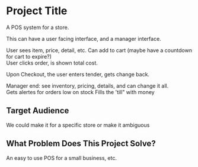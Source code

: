 # Project Title
A POS system for a store.

This can have a user facing interface, and a manager interface. 

User sees item, price, detail, etc.  Can add to cart (maybe have a countdown for cart to expire?)  
    User clicks order, is shown total cost.

Upon Checkout, the user enters tender, gets change back.  

Manager end:  see inventory, pricing, details, and can change it all.  
    Gets alertes for orders low on stock
    Fills the 'till" with money


## Target Audience

We could make it for a specific store or make it ambiguous 

## What Problem Does This Project Solve?

An easy to use POS for a small business, etc.